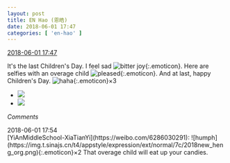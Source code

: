 ```yaml
---
layout: post
title: EN Hao (恩皓)
date: 2018-06-01 17:47
categories: [ 'en-hao' ]
---
```


<div class="weibo-info">
  <a href="https://weibo.com/6346318257/GjmMt7YJ3">2018-06-01 17:47</a>
</div>

It's the last Children's Day. I feel sad ![bitter joy](https://img.t.sinajs.cn/t4/appstyle/expression/ext/normal/83/2018new_kuxiao_org.png){:.emoticon}. Here are selfies with an overage child ![pleased](https://img.t.sinajs.cn/t4/appstyle/expression/ext/normal/33/2018new_xixi_org.png){:.emoticon}. And at last, happy Children's Day. ![haha](https://img.t.sinajs.cn/t4/appstyle/expression/ext/normal/8f/2018new_haha_org.png){:.emoticon}×3

<!-- more -->

<ul class="weibo-pic-list-1">
  <li class="weibo-pic">
    <a href="http://wx1.sinaimg.cn/mw690/006VuvhTgy1frvtigwwohj30qo1hc1kx.jpg"><img src="http://wx1.sinaimg.cn/thumb150/006VuvhTgy1frvtigwwohj30qo1hc1kx.jpg"/></a>
  </li>
  <li class="weibo-pic">
    <a href="http://wx3.sinaimg.cn/mw690/006VuvhTgy1frvtihxsjtj30qo1hc1kx.jpg"><img src="http://wx3.sinaimg.cn/thumb150/006VuvhTgy1frvtihxsjtj30qo1hc1kx.jpg"/></a>
  </li>
</ul>

*Comments*

<div class="weibo-info">2018-06-01 17:54</div>
[YiAnMiddleSchool-XiaTianYi](https://weibo.com/6286030291): ![humph](https://img.t.sinajs.cn/t4/appstyle/expression/ext/normal/7c/2018new_heng_org.png){:.emoticon}×2 That overage child will eat up your candies.
